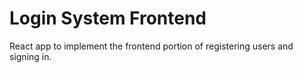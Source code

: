 # Login System Frontend

React app to implement the frontend portion of registering users and signing in.
